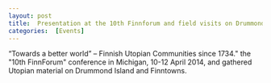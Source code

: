 ```yaml
---
layout: post 
title:  Presentation at the 10th Finnforum and field visits on Drummond and in Finntowns. 
categories:  [Events] 
---
```

“Towards a better world” – Finnish Utopian Communities since 1734." the "10th FinnForum" conference in Michigan, 10-12 April 2014, and gathered Utopian material on Drummond Island and Finntowns.
